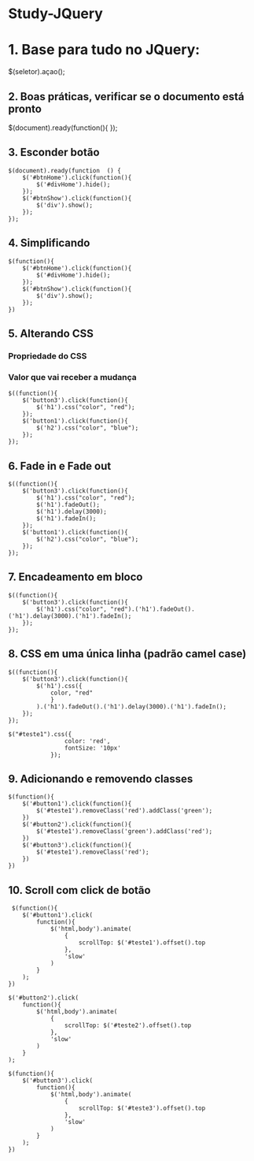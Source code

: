 # Study-JQuery

# 1. Base para tudo no JQuery:
$(seletor).açao();


## 2. Boas práticas, verificar se o documento está pronto
$(document).ready(function(){
});


## 3. Esconder botão
```
$(document).ready(function  () {
    $('#btnHome').click(function(){
        $('#divHome').hide();
    });
    $('#btnShow').click(function(){
        $('div').show();
    });
});
```

## 4. Simplificando

```
$(function(){
    $('#btnHome').click(function(){
        $('#divHome').hide();
    });
    $('#btnShow').click(function(){
        $('div').show();
    });
})
```

## 5. Alterando CSS
### Propriedade do CSS
### Valor que vai receber a mudança 
```
$((function(){
    $('button3').click(function(){
        $('h1').css("color", "red");
    });
    $('button1').click(function(){
        $('h2').css("color", "blue");
    });
}); 
```

## 6. Fade in e Fade out
```
$((function(){
    $('button3').click(function(){
        $('h1').css("color", "red");
        $('h1').fadeOut();
        $('h1').delay(3000);
        $('h1').fadeIn();
    });
    $('button1').click(function(){
        $('h2').css("color", "blue");
    });
}); 
```

## 7. Encadeamento em bloco
```
$((function(){
    $('button3').click(function(){
        $('h1').css("color", "red").('h1').fadeOut().('h1').delay(3000).('h1').fadeIn();
    });
}); 
```

## 8. CSS em uma única linha (padrão camel case)
```
$((function(){
    $('button3').click(function(){
        $('h1').css({
            color, "red"
            }
        ).('h1').fadeOut().('h1').delay(3000).('h1').fadeIn();
    });
}); 

$("#teste1").css({
                color: 'red',
                fontSize: '10px'
            });
```

## 9. Adicionando e removendo classes
```
$(function(){
    $('#button1').click(function(){
        $('#teste1').removeClass('red').addClass('green');
    })
    $('#button2').click(function(){
        $('#teste1').removeClass('green').addClass('red');
    })
    $('#button3').click(function(){
        $('#teste1').removeClass('red');
    })
})
```

## 10. Scroll com click de botão
```
 $(function(){
    $('#button1').click(
        function(){
            $('html,body').animate(
                {
                    scrollTop: $('#teste1').offset().top
                },
                'slow'
            )
        }
    );
})
```
```
$('#button2').click(
    function(){
        $('html,body').animate(
            {
                scrollTop: $('#teste2').offset().top
            },
            'slow'
        )
    }
);
```
```
$(function(){
    $('#button3').click(
        function(){
            $('html,body').animate(
                {
                    scrollTop: $('#teste3').offset().top
                },
                'slow'
            )
        }
    );
})
```
